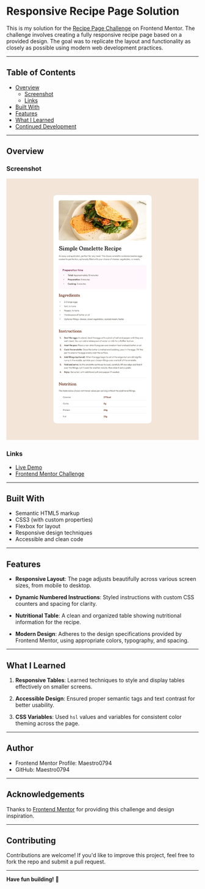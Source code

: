 # Responsive Recipe Page Solution

This is my solution for the [Recipe Page Challenge](https://www.frontendmentor.io/challenges/recipe-page-KiTsR8QQKm) on Frontend Mentor. The challenge involves creating a fully responsive recipe page based on a provided design. The goal was to replicate the layout and functionality as closely as possible using modern web development practices.

---

## Table of Contents

- [Overview](#overview)
  - [Screenshot](#screenshot)
  - [Links](#links)
- [Built With](#built-with)
- [Features](#features)
- [What I Learned](#what-i-learned)
- [Continued Development](#continued-development)

---

## Overview

### Screenshot
![Recipe Page Screenshot](./design/desktop-design.jpg)

### Links
- [Live Demo](https://maestro0794.github.io/recipe-page/)
- [Frontend Mentor Challenge](https://www.frontendmentor.io/challenges/recipe-page-KiTsR8QQKm)

---

## Built With

- Semantic HTML5 markup
- CSS3 (with custom properties)
- Flexbox for layout
- Responsive design techniques
- Accessible and clean code

---

## Features

- **Responsive Layout**: 
  The page adjusts beautifully across various screen sizes, from mobile to desktop.
  
- **Dynamic Numbered Instructions**:
  Styled instructions with custom CSS counters and spacing for clarity.

- **Nutritional Table**:
  A clean and organized table showing nutritional information for the recipe.

- **Modern Design**:
  Adheres to the design specifications provided by Frontend Mentor, using appropriate colors, typography, and spacing.

---

## What I Learned

1. **Responsive Tables**: 
   Learned techniques to style and display tables effectively on smaller screens.

2. **Accessible Design**:
   Ensured proper semantic tags and text contrast for better usability.

3. **CSS Variables**:
   Used `hsl` values and variables for consistent color theming across the page.

---


## Author

- Frontend Mentor Profile: Maestro0794
- GitHub: Maestro0794

---

## Acknowledgements

Thanks to [Frontend Mentor](https://www.frontendmentor.io) for providing this challenge and design inspiration.

---

## Contributing

Contributions are welcome! If you'd like to improve this project, feel free to fork the repo and submit a pull request.

---

**Have fun building!** 🚀